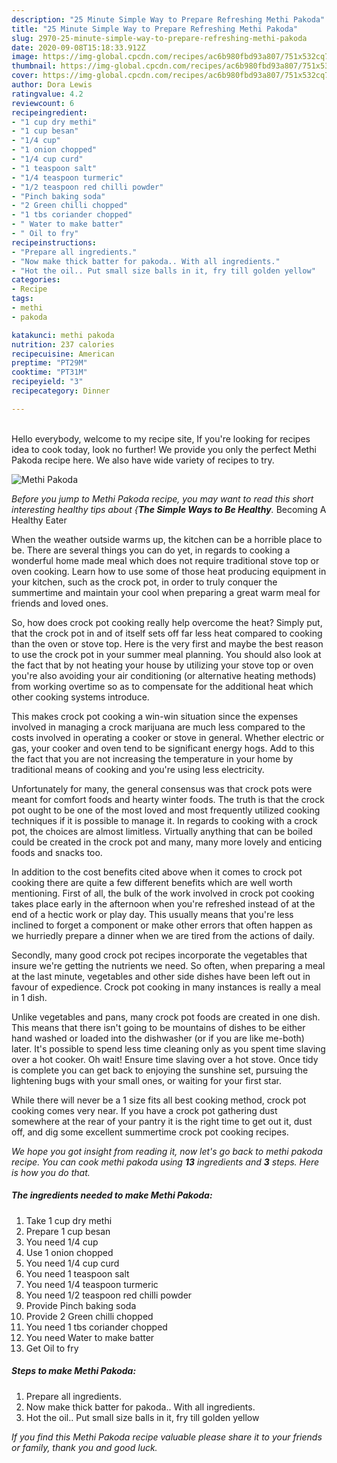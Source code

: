 ```yaml
---
description: "25 Minute Simple Way to Prepare Refreshing Methi Pakoda"
title: "25 Minute Simple Way to Prepare Refreshing Methi Pakoda"
slug: 2970-25-minute-simple-way-to-prepare-refreshing-methi-pakoda
date: 2020-09-08T15:18:33.912Z
image: https://img-global.cpcdn.com/recipes/ac6b980fbd93a807/751x532cq70/methi-pakoda-recipe-main-photo.jpg
thumbnail: https://img-global.cpcdn.com/recipes/ac6b980fbd93a807/751x532cq70/methi-pakoda-recipe-main-photo.jpg
cover: https://img-global.cpcdn.com/recipes/ac6b980fbd93a807/751x532cq70/methi-pakoda-recipe-main-photo.jpg
author: Dora Lewis
ratingvalue: 4.2
reviewcount: 6
recipeingredient:
- "1 cup dry methi"
- "1 cup besan"
- "1/4 cup"
- "1 onion chopped"
- "1/4 cup curd"
- "1 teaspoon salt"
- "1/4 teaspoon turmeric"
- "1/2 teaspoon red chilli powder"
- "Pinch baking soda"
- "2 Green chilli chopped"
- "1 tbs coriander chopped"
- " Water to make batter"
- " Oil to fry"
recipeinstructions:
- "Prepare all ingredients."
- "Now make thick batter for pakoda.. With all ingredients."
- "Hot the oil.. Put small size balls in it, fry till golden yellow"
categories:
- Recipe
tags:
- methi
- pakoda

katakunci: methi pakoda 
nutrition: 237 calories
recipecuisine: American
preptime: "PT29M"
cooktime: "PT31M"
recipeyield: "3"
recipecategory: Dinner

---
```

<br>
Hello everybody, welcome to my recipe site, If you're looking for recipes idea to cook today, look no further! We provide you only the perfect Methi Pakoda recipe here. We also have wide variety of recipes to try.
<br>


![Methi Pakoda](https://img-global.cpcdn.com/recipes/ac6b980fbd93a807/751x532cq70/methi-pakoda-recipe-main-photo.jpg)

<i>Before you jump to Methi Pakoda recipe, you may want to read this short interesting healthy tips about {<strong>The Simple Ways to Be Healthy</strong>.</i>
Becoming A Healthy Eater


When the weather outside warms up, the kitchen can be a horrible place to be. There are several things you can do yet, in regards to cooking a wonderful home made meal which does not require traditional stove top or oven cooking. Learn how to use some of those heat producing equipment in your kitchen, such as the crock pot, in order to truly conquer the summertime and maintain your cool when preparing a great warm meal for friends and loved ones.

So, how does crock pot cooking really help overcome the heat? Simply put, that the crock pot in and of itself sets off far less heat compared to cooking than the oven or stove top. Here is the very first and maybe the best reason to use the crock pot in your summer meal planning. You should also look at the fact that by not heating your house by utilizing your stove top or oven you're also avoiding your air conditioning (or alternative heating methods) from working overtime so as to compensate for the additional heat which other cooking systems introduce.

This makes crock pot cooking a win-win situation since the expenses involved in managing a crock marijuana are much less compared to the costs involved in operating a cooker or stove in general. Whether electric or gas, your cooker and oven tend to be significant energy hogs. Add to this the fact that you are not increasing the temperature in your home by traditional means of cooking and you're using less electricity.

Unfortunately for many, the general consensus was that crock pots were meant for comfort foods and hearty winter foods.  The truth is that the crock pot ought to be one of the most loved and most frequently utilized cooking techniques if it is possible to manage it. In regards to cooking with a crock pot, the choices are almost limitless.  Virtually anything that can be boiled could be created in the crock pot and many, many more lovely and enticing foods and snacks too.



In addition to the cost benefits cited above when it comes to crock pot cooking there are quite a few different benefits which are well worth mentioning. First of all, the bulk of the work involved in crock pot cooking takes place early in the afternoon when you're refreshed instead of at the end of a hectic work or play day. This usually means that you're less inclined to forget a component or make other errors that often happen as we hurriedly prepare a dinner when we are tired from the actions of daily.

Secondly, many good crock pot recipes incorporate the vegetables that insure we're getting the nutrients we need. So often, when preparing a meal at the last minute, vegetables and other side dishes have been left out in favour of expedience. Crock pot cooking in many instances is really a meal in 1 dish.

 Unlike vegetables and pans, many crock pot foods are created in one dish. This means that there isn't going to be mountains of dishes to be either hand washed or loaded into the dishwasher (or if you are like me-both) later. It's possible to spend less time cleaning only as you spent time slaving over a hot cooker. Oh wait! Ensure time slaving over a hot stove. Once tidy is complete you can get back to enjoying the sunshine set, pursuing the lightening bugs with your small ones, or waiting for your first star.

While there will never be a 1 size fits all best cooking method, crock pot cooking comes very near. If you have a crock pot gathering dust somewhere at the rear of your pantry it is the right time to get out it, dust off, and dig some excellent summertime crock pot cooking recipes.


<i>We hope you got insight from reading it, now let's go back to methi pakoda recipe. You can cook methi pakoda using <strong>13</strong> ingredients and <strong>3</strong> steps. Here is how you do that.
</i>

##### The ingredients needed to make Methi Pakoda:

1. Take 1 cup dry methi
1. Prepare 1 cup besan
1. You need 1/4 cup
1. Use 1 onion chopped
1. You need 1/4 cup curd
1. You need 1 teaspoon salt
1. You need 1/4 teaspoon turmeric
1. You need 1/2 teaspoon red chilli powder
1. Provide Pinch baking soda
1. Provide 2 Green chilli chopped
1. You need 1 tbs coriander chopped
1. You need  Water to make batter
1. Get  Oil to fry


##### Steps to make Methi Pakoda:

1. Prepare all ingredients.
1. Now make thick batter for pakoda.. With all ingredients.
1. Hot the oil.. Put small size balls in it, fry till golden yellow




<i>If you find this Methi Pakoda recipe valuable please share it to your friends or family, thank you and good luck.</i>
